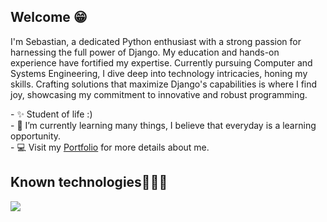 <!--Start Intro-->
<h2>Welcome 😁</h2>
<p align="left">
I'm Sebastian, a dedicated Python enthusiast with a strong passion for harnessing the full power of Django. My education and hands-on experience have fortified my expertise. Currently pursuing Computer and Systems Engineering, I dive deep into technology intricacies, honing my skills. Crafting solutions that maximize Django's capabilities is where I find joy, showcasing my commitment to innovative and robust programming.
</p>
- ✨ Student of life :)<br/>
- 🌱 I’m currently learning many things, I believe that everyday is a learning opportunity.<br/>
- 💻 Visit my <a href="https://zlcosio21.me">Portfolio</a> for more details about me.<br/>
<!--End Intro-->

<!--tech stack icons-->
<h2>Known technologies👨🏻‍💻</h2>
<p align="left">
  <a href="https://skillicons.dev">
    <img src="https://skillicons.dev/icons?i=django,py,aws,java,bash,mysql,postgresql,rails,ruby,git,html,css" />
  </a>
</p>
